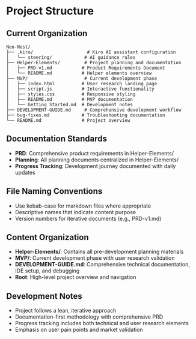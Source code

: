 # Project Structure

## Current Organization

```
Neo-Nest/
├── .kiro/                    # Kiro AI assistant configuration
│   └── steering/            # AI guidance rules
├── Helper-Elements/         # Project planning and documentation
│   ├── PRD-v1.md           # Product Requirements Document
│   └── README.md           # Helper elements overview
├── MVP/                     # Current development phase
│   ├── index.html          # User research landing page
│   ├── script.js           # Interactive functionality
│   ├── styles.css          # Responsive styling
│   ├── README.md           # MVP documentation
│   └── Getting Started.md  # Development notes
├── DEVELOPMENT-GUIDE.md     # Comprehensive development workflow
├── bug-fixes.md            # Troubleshooting documentation
└── README.md               # Project overview
```

## Documentation Standards
- **PRD**: Comprehensive product requirements in Helper-Elements/
- **Planning**: All planning documents centralized in Helper-Elements/
- **Progress Tracking**: Development journey documented with daily updates

## File Naming Conventions
- Use kebab-case for markdown files where appropriate
- Descriptive names that indicate content purpose
- Version numbers for iterative documents (e.g., PRD-v1.md)

## Content Organization
- **Helper-Elements/**: Contains all pre-development planning materials
- **MVP/**: Current development phase with user research validation
- **DEVELOPMENT-GUIDE.md**: Comprehensive technical documentation, IDE setup, and debugging
- **Root**: High-level project overview and navigation

## Development Notes
- Project follows a lean, iterative approach
- Documentation-first methodology with comprehensive PRD
- Progress tracking includes both technical and user research elements
- Emphasis on user pain points and market validation